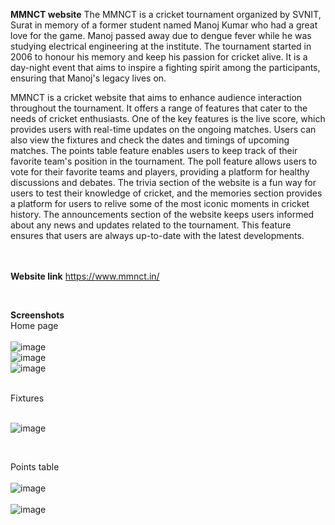 **MMNCT website**
The MMNCT is a cricket tournament organized by SVNIT, Surat in memory of a former student named Manoj Kumar who had a great love for the game. Manoj passed away due to dengue fever while he was studying electrical engineering at the institute. The tournament started in 2006 to honour his memory and keep his passion for cricket alive. It is a day-night event that aims to inspire a fighting spirit among the participants, ensuring that Manoj's legacy lives on.

MMNCT is a cricket website that aims to enhance audience interaction throughout the tournament.
It offers a range of features that cater to the needs of cricket enthusiasts. One of the key features is the live score, which provides users with real-time updates on the ongoing matches. 
Users can also view the fixtures and check the dates and timings of upcoming matches.
The points table feature enables users to keep track of their favorite team's position in the tournament. 
The poll feature allows users to vote for their favorite teams and players, providing a platform for healthy discussions and debates. 
The trivia section of the website is a fun way for users to test their knowledge of cricket, and the memories section provides a platform for users to relive some of the most iconic moments in cricket history.
The announcements section of the website keeps users informed about any news and updates related to the tournament. This feature ensures that users are always up-to-date with the latest developments.

<br><br>
**Website link**
https://www.mmnct.in/

<br>

**Screenshots**
<br>
Home page
<br><br>
![image](https://user-images.githubusercontent.com/75832766/231322934-442b7861-f4c9-4457-96c4-42afdefa7ea2.png)
<br>
![image](https://user-images.githubusercontent.com/75832766/231323030-05c8170c-dde5-4691-a7f8-61ccec5e0897.png)
<br>
![image](https://user-images.githubusercontent.com/75832766/231326356-3d1de9c7-b9fb-404c-8214-a8b8c14c186e.png)

<br>
Fixtures
<br><br>

![image](https://user-images.githubusercontent.com/75832766/231325219-b61fb05d-5c1e-4a66-bd86-a8addab784c2.png)

<br>

Points table
<br><br>
![image](https://user-images.githubusercontent.com/75832766/231325392-b24f7986-5e4d-400d-8fa6-b2acb6fd3123.png)
<br><br>
![image](https://user-images.githubusercontent.com/75832766/231325486-cde9b244-4666-425f-b396-3922e76e65c1.png)


